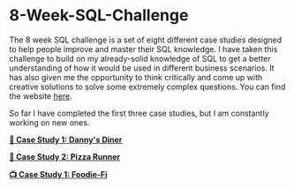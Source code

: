 # 8-Week-SQL-Challenge

The 8 week SQL challenge is a set of eight different case studies designed to help people improve and master their SQL knowledge. I have taken this challenge to build on my already-solid knowledge of SQL to get a better understanding of how it would be used in different business scenarios. It has also given me the opportunity to think critically and come up with creative solutions to solve some extremely complex questions. You can find the website [here](https://8weeksqlchallenge.com/).

So far I have completed the first three case studies, but I am constantly working on new ones.

**[🍜 Case Study 1: Danny's Diner](https://github.com/Adam-Chamberlain/8-Week-SQL-Challenge/blob/main/%231%20-%20Danny's%20Diner/README.md)**

**[🍕 Case Study 2: Pizza Runner](https://github.com/Adam-Chamberlain/8-Week-SQL-Challenge/blob/main/%232%20-%20Pizza%20Runner/README.md)**

**[📺 Case Study 1: Foodie-Fi](https://github.com/Adam-Chamberlain/8-Week-SQL-Challenge/blob/main/%233%20-%20Foodie-Fi/README.md)**
